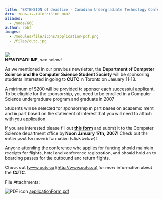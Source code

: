 ```yaml
---
title: "EXTENSION of deadline - Canadian Undergraduate Technology Conference (CUTC)"
date: 2006-12-18T03:45:00.000Z
aliases:
  - /node/668
author: robf
images:
  - /modules/file/icons/application-pdf.png
  - /files/cutc.jpg
---
```


![](/files/cutc.jpg) \
**NEW DEADLINE**, see below!

As we mentioned in our previous newsletter, the **Department of Computer Science and the Computer Science Student Society** will be sponsoring students interested in going to
**CUTC** in Toronto on January 11-13.

A minimum of $200 will be provided to sponsor each successful
applicant. To be eligible for the sponsorship, you need to be
enrolled in a Computer Science undergraduate program and graduate in 2007.

Students will be selected for sponsorship in part based on academic merit and in part based
on the statement of interest that you will need to attach with you application.

If you are interested please fill out **[this form](/files/applicationForm.pdf)** and submit it to the Computer Science department
office by **Noon January 17th, 2007**! Check out the entire post for more information (click below)!

Anyone attending the conference who applies for funding should maintain receipts for flights,
hotel and conference registration, and should hold on to boarding passes for the outbound and
return flights.

Check out [www.cutc.ca](http://www.cutc.ca) for more information about the **CUTC**.

File Attachments: 

 ![PDF icon](/modules/file/icons/application-pdf.png "application/pdf") [applicationForm.pdf](https://ubccsss.org/files/applicationForm.pdf)
